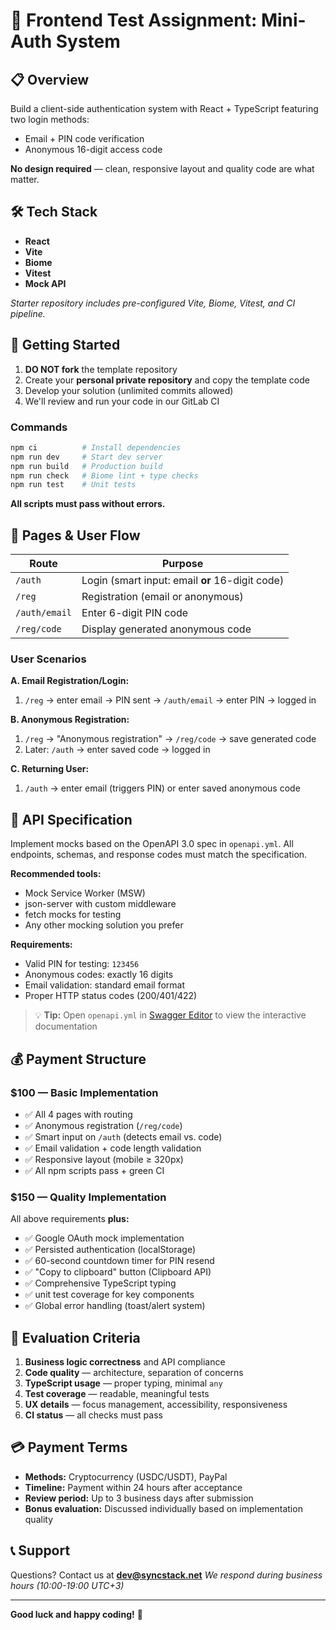 # 🔐 Frontend Test Assignment: Mini-Auth System

## 📋 Overview

Build a client-side authentication system with React + TypeScript featuring two login methods:
- Email + PIN code verification
- Anonymous 16-digit access code

**No design required** — clean, responsive layout and quality code are what matter.

## 🛠️ Tech Stack

- **React**
- **Vite**
- **Biome**
- **Vitest**
- **Mock API**

*Starter repository includes pre-configured Vite, Biome, Vitest, and CI pipeline.*

## 🚀 Getting Started

1. **DO NOT fork** the template repository
2. Create your **personal private repository** and copy the template code
3. Develop your solution (unlimited commits allowed)
4. We'll review and run your code in our GitLab CI

### Commands
```bash
npm ci          # Install dependencies
npm run dev     # Start dev server
npm run build   # Production build
npm run check   # Biome lint + type checks
npm run test    # Unit tests
```
**All scripts must pass without errors.**

## 📱 Pages & User Flow

| Route | Purpose |
|-------|---------|
| `/auth` | Login (smart input: email **or** 16-digit code) |
| `/reg` | Registration (email or anonymous) |
| `/auth/email` | Enter 6-digit PIN code |
| `/reg/code` | Display generated anonymous code |

### User Scenarios

**A. Email Registration/Login:**
1. `/reg` → enter email → PIN sent → `/auth/email` → enter PIN → logged in

**B. Anonymous Registration:**
1. `/reg` → "Anonymous registration" → `/reg/code` → save generated code
2. Later: `/auth` → enter saved code → logged in

**C. Returning User:**
1. `/auth` → enter email (triggers PIN) or enter saved anonymous code

## 🔌 API Specification

Implement mocks based on the OpenAPI 3.0 spec in `openapi.yml`.
All endpoints, schemas, and response codes must match the specification.

**Recommended tools:**
- Mock Service Worker (MSW)
- json-server with custom middleware
- fetch mocks for testing
- Any other mocking solution you prefer

**Requirements:**
- Valid PIN for testing: `123456`
- Anonymous codes: exactly 16 digits
- Email validation: standard email format
- Proper HTTP status codes (200/401/422)

> 💡 **Tip:** Open `openapi.yml` in [Swagger Editor](https://editor.swagger.io/) to view the interactive documentation

## 💰 Payment Structure

### $100 — Basic Implementation
- ✅ All 4 pages with routing
- ✅ Anonymous registration (`/reg/code`)
- ✅ Smart input on `/auth` (detects email vs. code)
- ✅ Email validation + code length validation
- ✅ Responsive layout (mobile ≥ 320px)
- ✅ All npm scripts pass + green CI

### $150 — Quality Implementation
All above requirements **plus:**
- ✅ Google OAuth mock implementation
- ✅ Persisted authentication (localStorage)
- ✅ 60-second countdown timer for PIN resend
- ✅ "Copy to clipboard" button (Clipboard API)
- ✅ Comprehensive TypeScript typing
- ✅ unit test coverage for key components
- ✅ Global error handling (toast/alert system)

## 🎯 Evaluation Criteria

1. **Business logic correctness** and API compliance
2. **Code quality** — architecture, separation of concerns
3. **TypeScript usage** — proper typing, minimal `any`
4. **Test coverage** — readable, meaningful tests
5. **UX details** — focus management, accessibility, responsiveness
6. **CI status** — all checks must pass

## 💳 Payment Terms

- **Methods:** Cryptocurrency (USDC/USDT), PayPal
- **Timeline:** Payment within 24 hours after acceptance
- **Review period:** Up to 3 business days after submission
- **Bonus evaluation:** Discussed individually based on implementation quality

## 📞 Support

Questions? Contact us at **dev@syncstack.net**
*We respond during business hours (10:00-19:00 UTC+3)*

---

**Good luck and happy coding!** 🚀